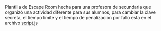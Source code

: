 Plantilla de Escape Room hecha para una profesora de secundaria que organizó una actividad diferente para sus alumnos, para cambiar la clave secreta, el tiempo limite y el tiempo de penalización por fallo esta en el archivo [script.js](https://github.com/albaboo/Briefcases/blob/main/EscapeRoomVirgi/script.js)
